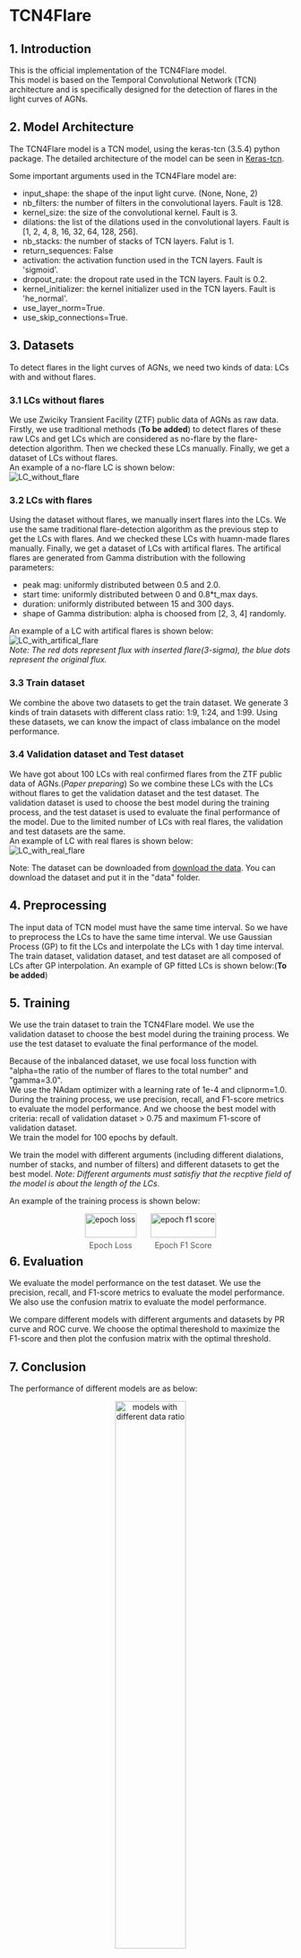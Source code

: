 # TCN4Flare

## 1. Introduction
This is the official implementation of the TCN4Flare model.  
This model is based on the Temporal Convolutional Network (TCN) architecture and is specifically designed for the detection of flares in the light curves of AGNs.  

## 2. Model Architecture
The TCN4Flare model is a TCN model, using the keras-tcn (3.5.4) python package. The detailed architecture of the model can be seen in [Keras-tcn](https://github.com/philipperemy/keras-tcn).

Some important arguments used in the TCN4Flare model are:
- input_shape: the shape of the input light curve. (None, None, 2)
- nb_filters: the number of filters in the convolutional layers. Fault is 128.
- kernel_size: the size of the convolutional kernel. Fault is 3.
- dilations: the list of the dilations used in the convolutional layers. Fault is [1, 2, 4, 8, 16, 32, 64, 128, 256].
- nb_stacks: the number of stacks of TCN layers. Falut is 1.
- return_sequences: False
- activation: the activation function used in the TCN layers. Fault is 'sigmoid'.
- dropout_rate: the dropout rate used in the TCN layers. Fault is 0.2.
- kernel_initializer: the kernel initializer used in the TCN layers. Fault is 'he_normal'.
- use_layer_norm=True.
- use_skip_connections=True.

## 3. Datasets
To detect flares in the light curves of AGNs, we need two kinds of data: LCs with and without flares.

### 3.1 LCs without flares
We use Zwiciky Transient Facility (ZTF) public data of AGNs as raw data. Firstly, we use traditional methods (**To be added**) to detect flares of these raw LCs and get LCs which are considered as no-flare by the flare-detection algorithm. Then we checked these LCs manually. Finally, we get a dataset of LCs without flares.  
An example of a no-flare LC is shown below:  
![LC_without_flare](example_fig/LC_without_flare.png)

### 3.2 LCs with flares
Using the dataset without flares, we manually insert flares into the LCs. We use the same traditional flare-detection algorithm as the previous step to get the LCs with flares. And we checked these LCs with huamn-made flares manually. Finally, we get a dataset of LCs with artifical flares.
The artifical flares are generated from Gamma distribution with the following parameters:
- peak mag: uniformly distributed between 0.5 and 2.0.
- start time: uniformly distributed between 0 and 0.8*t_max days.
- duration: uniformly distributed between 15 and 300 days.
- shape of Gamma distribution: alpha is choosed from [2, 3, 4] randomly.

An example of a LC with artifical flares is shown below:
![LC_with_artifical_flare](example_fig/LC_with_artifical_flare.png)  
*Note: The red dots represent flux with inserted flare(3-sigma), the blue dots represent the original flux.*

### 3.3 Train dataset
We combine the above two datasets to get the train dataset. We generate 3 kinds of train datasets with different class ratio: 1:9, 1:24, and 1:99. Using these datasets, we can know the impact of class imbalance on the model performance.

### 3.4 Validation dataset and Test dataset
We have got about 100 LCs with real confirmed flares from the ZTF public data of AGNs.(*Paper preparing*) So we combine these LCs with the LCs without flares to get the validation dataset and the test dataset. The validation dataset is used to choose the best model during the training process, and the test dataset is used to evaluate the final performance of the model. Due to the limited number of LCs with real flares, the validation and test datasets are the same.  
An example of LC with real flares is shown below:  
![LC_with_real_flare](example_fig/LC_with_real_flare.png)  

Note: The dataset can be downloaded from [download the data](https://zenodo.org/records/15254606?preview=1&token=eyJhbGciOiJIUzUxMiJ9.eyJpZCI6ImIyMjc3NmYxLWM0NzMtNDg0Ny1iMjU5LWU0OTA1ZDA4MzQ3YyIsImRhdGEiOnt9LCJyYW5kb20iOiI0NWI0MmU1OGFhOGJjYmEyMGMwMTRlYTQ2ZGZiZTcyNCJ9.kI0AEcJZtO3jwe8sYFACE6XtTdKVFAZADIwYZeIuFmXulAvBk8IZzx8JBJyRxiyvP-PDrfJ_GFK5vsy7b8Lf8g).
You can download the dataset and put it in the "data" folder.
## 4. Preprocessing
The input data of TCN model must have the same time interval. So we have to preprocess the LCs to have the same time interval. We use Gaussian Process (GP) to fit the LCs and interpolate the LCs with 1 day time interval.  
The train dataset, validation dataset, and test dataset are all composed of LCs after GP interpolation.
An example of GP fitted LCs is shown below:(**To be added**)

## 5. Training
We use the train dataset to train the TCN4Flare model. We use the validation dataset to choose the best model during the training process. We use the test dataset to evaluate the final performance of the model.

Because of the inbalanced dataset, we use focal loss function with "alpha=the ratio of the number of flares to the total number" and "gamma=3.0".  
We use the NAdam optimizer with a learning rate of 1e-4 and clipnorm=1.0.  
During the training process, we use precision, recall, and F1-score metrics to evaluate the model performance. And we choose the best model with criteria: recall of validation dataset > 0.75 and maximum F1-score of validation dataset.  
We train the model for 100 epochs by default.

We train the model with different arguments (including different dialations, number of stacks, and number of filters) and different datasets to get the best model.
*Note: Different arguments must satisfiy that the recptive field of the model is about the length of the LCs.*

An example of the training process is shown below:  
<div style="text-align: center; display: flex; justify-content: center;">
  <div style="margin-right: 25px;">
    <img src="example_fig/epoch_loss.svg" alt="epoch loss" style="width: 100%; height: auto;">
    <div style="font-size: 14px; color: #555; margin-top: 5px;">Epoch Loss</div>
  </div>
  <div>
    <img src="example_fig/epoch_f1.svg" alt="epoch f1 score" style="width: 100%; height: auto;">
    <div style="font-size: 14px; color: #555; margin-top: 5px;">Epoch F1 Score</div>
  </div>
</div>




## 6. Evaluation
We evaluate the model performance on the test dataset. We use the precision, recall, and F1-score metrics to evaluate the model performance. We also use the confusion matrix to evaluate the model performance.

We compare different models with different arguments and datasets by PR curve and ROC curve. We choose the optimal thereshold to maximize the F1-score and then plot the confusion matrix with the optimal threshold.


## 7. Conclusion
The performance of different models are as below:  
<div style="text-align: center;">
    <img src="fig/compare_models_different_data_ratio.png" alt="models with different data ratio" style="width: 50%; height: auto;">
    <div style="font-size: 14px; color: #555; margin-top: 5px;">Models with Different Data Ratio</div>
</div>

<div style="text-align: center;">
    <img src="fig/compare_models_different_models.png" alt="models with different arguments" style="width: 50%; height: auto;">
    <div style="font-size: 14px; color: #555; margin-top: 5px;">Models with Different Arguments</div>
The best model with default arguments is trained on the train dataset with ratio 1:9. This model have a recall of about 0.7 and precision of about 0.8. The confusion matrix shows below: 
<div style="text-align: center;">
    <img src="fig/Confusion_Matrix_TCN4Flare_128_3_256_1_0.2_9:1.png" alt="confusion matrix" style="width: 50%; height: auto;">
    <div style="font-size: 14px; color: #555; margin-top: 5px;">Confusion Matrix</div>
</div>

